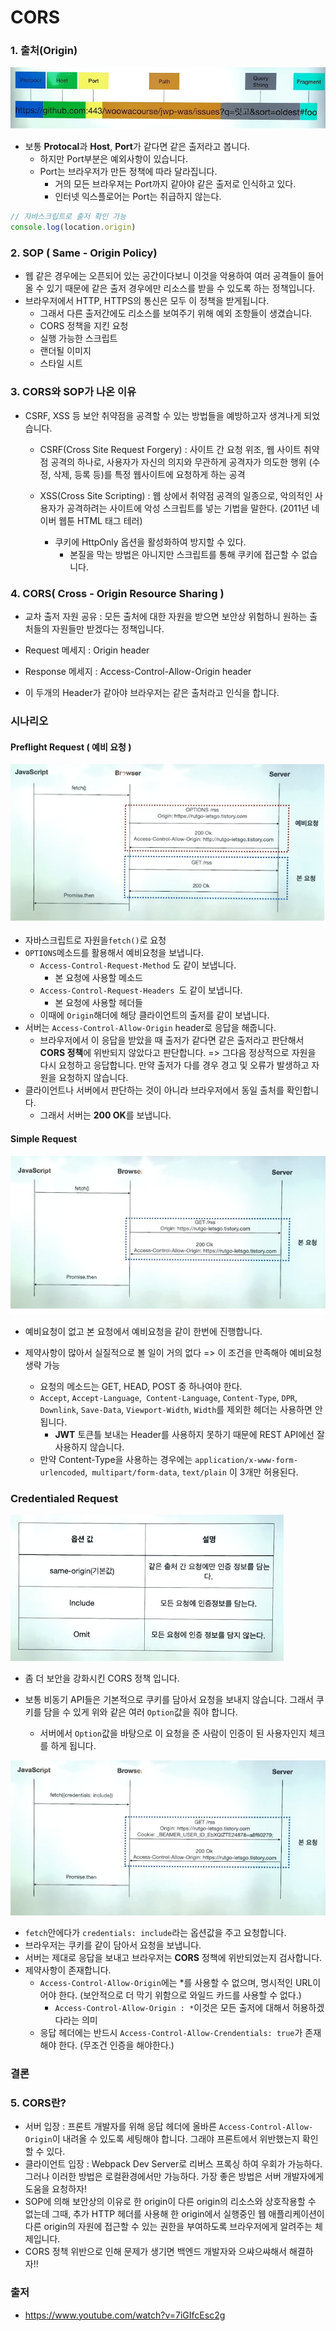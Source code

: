 # CORS

### 1. 출처(Origin)

![](./img/27.png)

- 보통 **Protocal**과 **Host**, **Port**가 같다면 같은 출저라고 봅니다.
  - 하지만 Port부분은 예외사항이 있습니다.
  - Port는 브라우저가 만든 정책에 따라 달라집니다.
    - 거의 모든 브라우져는 Port까지 같아야 같은 출저로 인식하고 있다.
    - 인터넷 익스플로어는 Port는 취급하지 않는다.

```js
// 자바스크립트로 출저 확인 가능
console.log(location.origin)
```





### 2. SOP ( Same - Origin Policy)

- 웹 같은 경우에는 오픈되어 있는 공간이다보니 이것을 악용하여 여러 공격들이 들어올 수 있기 때문에 같은 출저 경우에만 리소스를 받을 수 있도록 하는 정책입니다.
- 브라우저에서 HTTP, HTTPS의 통신은 모두 이 정책을 받게됩니다.
  - 그래서 다른 출저간에도 리소스를 보여주기 위해 예외 조항들이 생겼습니다.
  - CORS 정책을 지킨 요청
  - 실행 가능한 스크립트
  - 랜더될 이미지
  - 스타일 시트





### 3. CORS와 SOP가 나온 이유

- CSRF, XSS 등 보안 취약점을 공격할 수 있는 방법들을 예방하고자 생겨나게 되었습니다.

  - CSRF(Cross Site Request Forgery) : 사이트 간 요청 위조, 웹 사이트 취약점 공격의 하나로, 사용자가 자신의 의지와 무관하게 공격자가 의도한 행위 (수정, 삭제, 등록 등)를 특정 웹사이트에 요청하게 하는 공격

  - XSS(Cross Site Scripting) : 웹 상에서 취약점 공격의 일종으로, 악의적인 사용자가 공격하려는 사이트에 악성 스크립트를 넣는 기법을 말한다. (2011년 네이버 웹툰 HTML 태그 테러)
    - 쿠키에 HttpOnly 옵션을 활성화하여 방지할 수 있다.
      - 본질을 막는 방법은 아니지만 스크립트를 통해 쿠키에 접근할 수 없습니다.





### 4. CORS( Cross - Origin Resource Sharing )

- 교차 출저 자원 공유 : 모든 출처에 대한 자원을 받으면 보안상 위험하니 원하는 출처들의 자원들만 받겠다는 정책입니다.

- Request 메세지 : Origin header
- Response 메세지 : Access-Control-Allow-Origin header
- 이 두개의 Header가 같아야 브라우저는 같은 출처라고 인식을 합니다.



### 시나리오

#### Preflight Request ( 예비 요청 )

![](./img/28.png)

- 자바스크립트로 자원을`fetch()`로 요청
- `OPTIONS`메소드를 활용해서 예비요청을 보냅니다.
  - `Access-Control-Request-Method`  도 같이 보냅니다.
    - 본 요청에 사용할 메소드
  - `Access-Control-Request-Headers `도 같이 보냅니다.
    - 본 요청에 사용할 헤더들
  - 이때에 `Origin`해더에 해당 클라이언트의 출저를 같이 보냅니다.
- 서버는 `Access-Control-Allow-Origin` header로 응답을 해줍니다.
  - 브라우저에서 이 응답을 받았을 때 출저가 같다면 같은 출저라고 판단해서 **CORS 정책**에 위반되지 않았다고 판단합니다. => 그다음 정상적으로 자원을 다시 요청하고 응답합니다. 만약 출저가 다를 경우 경고 및 오류가 발생하고 자원을 요청하지 않습니다.
- 클라이언트나 서버에서 판단하는 것이 아니라 브라우저에서 동일 출처를 확인합니다.
  - 그래서 서버는 **200 OK**를 보냅니다.



#### Simple Request

![](./img/29.png)

- 예비요청이 없고 본 요청에서 예비요청을 같이 한번에 진행합니다.

- 제약사항이 많아서 실질적으로 볼 일이 거의 없다 => 이 조건을 만족해아 예비요청 생략 가능
  - 요청의 메소드는 GET, HEAD, POST 중 하나여야 한다.
  - `Accept`, `Accept-Language`,` Content-Language`, `Content-Type`, `DPR`, `Downlink`, `Save-Data`, `Viewport-Width`, `Width`를 제외한 헤더는 사용하면 안됩니다.
    - **JWT** 토큰틀 보내는 Header를 사용하지 못하기 때문에 REST API에선 잘 사용하지 않습니다.
  - 만약 Content-Type을 사용하는 경우에는 `application/x-www-form-urlencoded`,` multipart/form-data`, `text/plain`  이 3개만 허용된다.



### Credentialed Request

![](./img/30.png)

- 좀 더 보안을 강화시킨 CORS 정책 입니다.

- 보통 비동기 API들은 기본적으로 쿠키를 담아서 요청을 보내지 않습니다. 그래서 쿠키를 담을 수 있게 위와 같은 여러 `Option`값을 줘야 합니다.
  - 서버에서 `Option`값을 바탕으로 이 요청을 준 사람이 인증이 된 사용자인지 체크를 하게 됩니다.

![](./img/31.png)

- `fetch`안에다가 `credentials: include`라는 옵션값을 주고 요청합니다.
- 브라우저는 쿠키를 같이 담아서 요청을 보냅니다.
- 서버는 제대로 응답을 보내고 브라우저는 **CORS** 정책에 위반되었는지 검사합니다.
- 제약사항이 존재합니다.
  - `Access-Control-Allow-Origin`에는 *를 사용할 수 없으며, 명시적인 URL이어야 한다. (보안적으로 더 막기 위함으로 와일드 카드를 사용할 수 없다.)
    - `Access-Control-Allow-Origin : *`이것은 모든 출저에 대해서 허용하겠다라는 의미
  - 응답 헤더에는 반드시 `Access-Control-Allow-Crendentials: true`가 존재해야 한다. (무조건 인증을 해야한다.)



### 결론

### 5. CORS란?

- 서버 입장 : 프론트 개발자를 위해 응답 헤더에 올바른 `Access-Control-Allow-Origin`이 내려올 수 있도록 세팅해야 합니다. 그래야 프론트에서 위반했는지 확인할 수 있다.
- 클라이언트 입장 : Webpack Dev Server로 리버스 프록싱 하여 우회가 가능하다. 그러나 이러한 방법은 로컬환경에서만 가능하다. 가장 좋은 방법은 서버 개발자에게 도움을 요청하자!
- SOP에 의해 보안상의 이유로 한 origin이 다른 origin의 리소스와 상호작용할 수 없는데 그때, 추가 HTTP 헤더를 사용해 한 origin에서 실행중인 웹 애플리케이션이 다른 origin의 자원에 접근할 수 있는 권한을 부여하도록 브라우저에게 알려주는 체제입니다.
- CORS 정책 위반으로 인해 문제가 생기면 백엔드 개발자와 으쌰으쌰해서 해결하자!!



### 출저

- https://www.youtube.com/watch?v=7iGIfcEsc2g